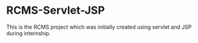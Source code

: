 # RCMS-Servlet-JSP
This is the RCMS project which was initially created using servlet and JSP during internship.
